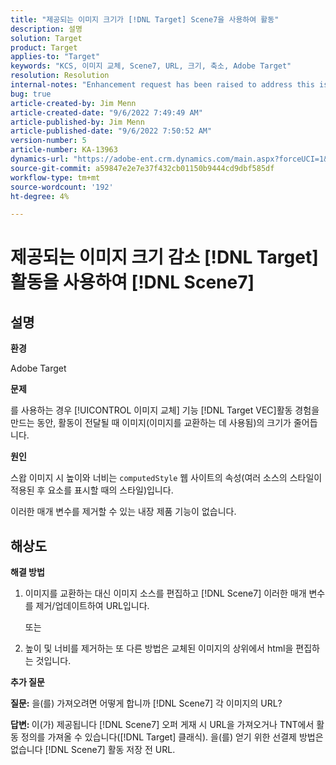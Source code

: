 ```yaml
---
title: "제공되는 이미지 크기가 [!DNL Target] Scene7을 사용하여 활동"
description: 설명
solution: Target
product: Target
applies-to: "Target"
keywords: "KCS, 이미지 교체, Scene7, URL, 크기, 축소, Adobe Target"
resolution: Resolution
internal-notes: "Enhancement request has been raised to address this issue permanentaly"
bug: true
article-created-by: Jim Menn
article-created-date: "9/6/2022 7:49:49 AM"
article-published-by: Jim Menn
article-published-date: "9/6/2022 7:50:52 AM"
version-number: 5
article-number: KA-13963
dynamics-url: "https://adobe-ent.crm.dynamics.com/main.aspx?forceUCI=1&pagetype=entityrecord&etn=knowledgearticle&id=f88b677b-b82d-ed11-9db1-0022480866ad"
source-git-commit: a59847e2e7e37f432cb01150b9444cd9dbf585df
workflow-type: tm+mt
source-wordcount: '192'
ht-degree: 4%

---
```


# 제공되는 이미지 크기 감소 [!DNL Target] 활동을 사용하여 [!DNL Scene7]

## 설명

<b>환경</b>

Adobe Target

<b>문제</b>

를 사용하는 경우 [!UICONTROL 이미지 교체] 기능 [!DNL Target VEC]활동 경험을 만드는 동안, 활동이 전달될 때 이미지(이미지를 교환하는 데 사용됨)의 크기가 줄어듭니다.

<b>원인</b>

스왑 이미지 시 높이와 너비는 `computedStyle` 웹 사이트의 속성(여러 소스의 스타일이 적용된 후 요소를 표시할 때의 스타일)입니다.

이러한 매개 변수를 제거할 수 있는 내장 제품 기능이 없습니다.

## 해상도

<b>해결 방법</b>

1. 이미지를 교환하는 대신 이미지 소스를 편집하고 [!DNL Scene7] 이러한 매개 변수를 제거/업데이트하여 URL입니다.

   또는

1. 높이 및 너비를 제거하는 또 다른 방법은 교체된 이미지의 상위에서 html을 편집하는 것입니다.

<b>추가 질문</b>

<b>질문:</b> 을(를) 가져오려면 어떻게 합니까 [!DNL Scene7] 각 이미지의 URL? 

<b>답변: </b>이(가) 제공됩니다 [!DNL Scene7] 오퍼 게재 시 URL을 가져오거나 TNT에서 활동 정의를 가져올 수 있습니다([!DNL Target] 클래식). 을(를) 얻기 위한 선결제 방법은 없습니다 [!DNL Scene7] 활동 저장 전 URL.
